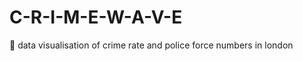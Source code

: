 # C-R-I-M-E-W-A-V-E
:police_car: data visualisation of crime rate and police force numbers in london
